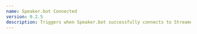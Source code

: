 ```yaml
---
name: Speaker.bot Connected
version: 0.2.5
description: Triggers when Speaker.bot successfully connects to Streamer.bot
---
```

